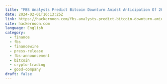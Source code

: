 ```yaml
---
title: "FBS Analysts Predict Bitcoin Downturn Amidst Anticipation Of 2024 Federal Reserve Rate Cut"
date: 2024-02-01T16:13:25Z
link: https://hackernoon.com/fbs-analysts-predict-bitcoin-downturn-amidst-anticipation-of-2024-federal-reserve-rate-cut?source=rss&utm_medium=RSS&utm_source=news.12bit.vn
site: hackernoon.com
language: English
category:
  - finance
  - fbs
  - financewire
  - press-release
  - fbs-announcement
  - bitcoin
  - crypto-trading
  - good-company
draft: false
---
```

